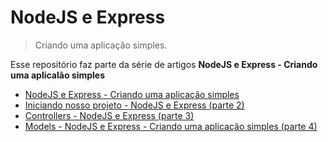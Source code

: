 # NodeJS e Express
> Criando uma aplicação simples.

Esse repositório faz parte da série de artigos **NodeJS e Express - Criando uma aplicalão simples**

- [NodeJS e Express - Criando uma aplicação simples](https://coderweb.com.br/nodejs-e-express-criando-uma-aplicacao-simples/)
- [Iniciando nosso projeto - NodeJS e Express (parte 2)](https://coderweb.com.br/nodejs-e-express-criando-uma-aplicacao-simples-parte-2)
- [Controllers - NodeJS e Express (parte 3)](https://coderweb.com.br/nodejs-e-express-criando-uma-aplicacao-simples-parte-3)
- [Models - NodeJS e Express - Criando uma aplicação simples (parte 4)](https://coderweb.com.br/nodejs-e-express-criando-uma-aplicacao-simples-parte-4)
